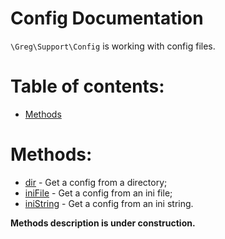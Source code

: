 # Config Documentation

`\Greg\Support\Config` is working with config files.

# Table of contents:

* [Methods](#methods)

# Methods:

* [dir](#dir) - Get a config from a directory;
* [iniFile](#inifile) - Get a config from an ini file;
* [iniString](#inistring) - Get a config from an ini string.

**Methods description is under construction.**
